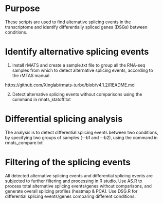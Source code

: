 # Purpose
These scripts are used to find alternative splicing events in the transcriptome and identify differentially spliced genes (DSGs) between conditions.

# Identify alternative splicing events

1. Install rMATS and create a sample.txt file to group all the RNA-seq samples from which to detect alternative splicing events, according to the rMTAS manual:

https://github.com/Xinglab/rmats-turbo/blob/v4.1.2/README.md

2. Detect alternative splicing events without comparisons using the command in rmats_statoff.txt

# Differential splicing analysis

The analysis is to detect differential splicing events between two conditions, by specifying two groups of samples (--b1 and --b2), using the command in rmats_compare.txt

# Filtering of the splicing events

All detected alternative splicing events and differential splicing events are subjected to further filtering and processing in R studio. Use AS.R to process total alternative splicing events/genes without comparisons, and generate overall splicing profiles (heatmap & PCA). Use DSG.R for differential splicing events/genes comparing different conditions.




